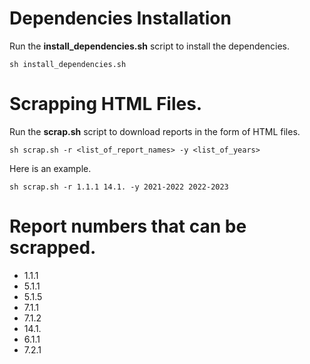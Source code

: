 
# Dependencies Installation
Run the **install_dependencies.sh** script to install the dependencies.
```
sh install_dependencies.sh
```
# Scrapping HTML Files.
Run the **scrap.sh** script to download reports in the form of HTML files.
```
sh scrap.sh -r <list_of_report_names> -y <list_of_years>
```
Here is an example.
```
sh scrap.sh -r 1.1.1 14.1. -y 2021-2022 2022-2023
```
# Report numbers that can be scrapped.
* 1.1.1
* 5.1.1
* 5.1.5
* 7.1.1
* 7.1.2
* 14.1.
* 6.1.1
* 7.2.1

